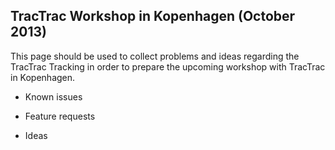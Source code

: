 ## TracTrac Workshop in Kopenhagen (October 2013)

This page should be used to collect problems and ideas regarding the TracTrac Tracking in order to prepare the upcoming workshop with TracTrac in Kopenhagen.

* Known issues

* Feature requests

* Ideas



